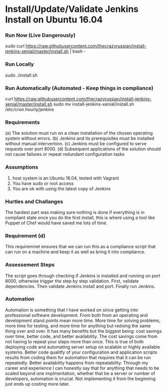 # Install/Update/Validate Jenkins Install on Ubuntu 16.04

### Run Now (Live Dangerously)
 sudo curl https://raw.githubusercontent.com/thecrazyrussian/install-jenkins-xenial/master/install.sh | bash -
 
### Run Locally
 sudo ./install.sh
 
### Run Automatically (Automated - Keep things in compliance)
 curl https://raw.githubusercontent.com/thecrazyrussian/install-jenkins-xenial/master/install.sh
 sudo mv install-jenkins-xenial/install.sh /etc/cron.hourly/jenkins

### Requirements
(a) The solution must run on a clean installation of the chosen operating system without errors.
(b) Jenkins and its prerequisites must be installed without manual intervention.
(c) Jenkins must be configured to serve requests over port 8000.
(d) Subsequent applications of the solution should not cause failures or repeat redundant configuration tasks
 
### Assumptions
 1. host system is an Ubuntu 16.04, tested with Vagrant
 2. You have sudo or root access 
 3. You are ok with using the latest copy of Jenkins
 
### Hurtles and Challanges
The hardest part was making sure nothing is done if everything is in compliant state once you do the first install, this is where using a tool like Puppet of Chef would have saved me lots of time. 

### Requirement (d)
This requiremnet ensures that we can run this as a compliance script that can run on a machine and keep it as well as bring it into compliance.

### Assessement Steps
The script goes through checking if Jenkins is installed and running on port 8000, otherwise trigger the step by step validation. First, validate dependencies. Then validate Jenkins install and port. Finally run Jenkins. 

### Automation
Automation is something that I have worked on since getting into professional software development. From both from an operating and development stand points mean more time. More time for solving problems, more time for testing, and more time for anything but redoing the same thing over and over. It has many benefits but the biggest being: cost savings over time, better code, and better availability.
The cost savings come from not having to repeat your steps more than once. This is true of both deploying code and automating server setup on scalable or highly available systems. Better code qualitfy of your configuration and application scripts results from coding them for automation that requires that it can be run repeatedly. Better availability happens from repeatability. 
Through my career and experience I can honestly say that for anything that needs to be scaled beyond one implmentation, whether that be a server or number of developers, automation is crucial. Not implementing it from the beginning just ends up costing more later.
